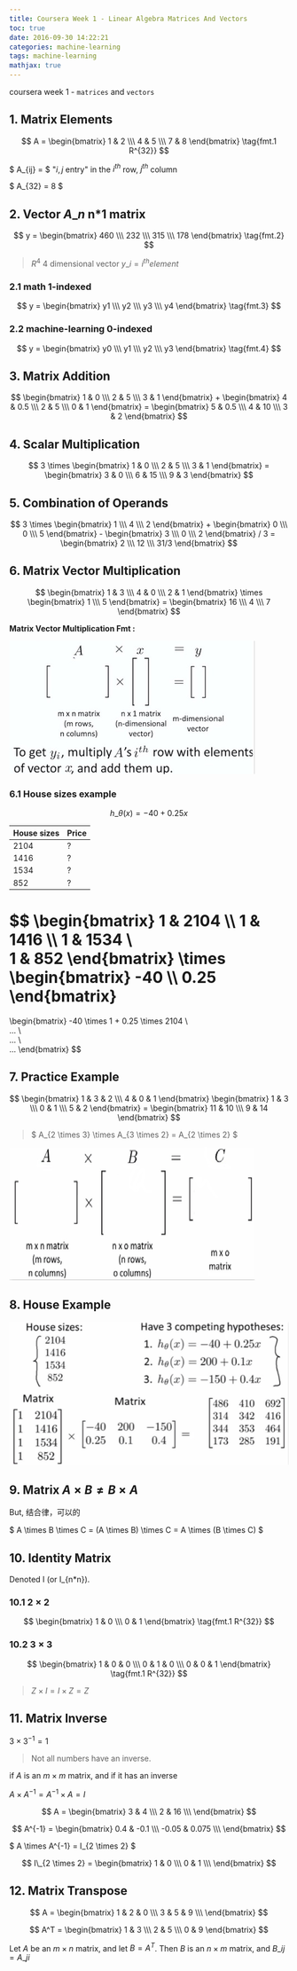```yaml
---
title: Coursera Week 1 - Linear Algebra Matrices And Vectors
toc: true
date: 2016-09-30 14:22:21
categories: machine-learning
tags: machine-learning
mathjax: true
---
```


<script type="text/x-mathjax-config">
  MathJax.Hub.Config({
    extensions: ["tex2jax.js"],
    jax: ["input/TeX"],
    tex2jax: {
      inlineMath: [ ['$','$'], ['\\(','\\)'] ],
      displayMath: [ ['$$','$$']],
      processEscapes: true
    }
  });
</script>
<script type="text/javascript" src="https://cdn.mathjax.org/mathjax/latest/MathJax.js?config=TeX-AMS_HTML,http://myserver.com/MathJax/config/local/local.js">
</script>

coursera week 1 - `matrices` and `vectors`

<!-- more -->

## 1. Matrix Elements

$$ 
A =   
\begin{bmatrix}
   1 & 2 \\\
   4 & 5 \\\
   7 & 8
  \end{bmatrix} \tag{fmt.1  R^{32}}
$$

$ A\_{ij} = $ "$i, j$ entry"  in the $i^{th}$ row, $j^{th}$ column

$ A\_{32} = 8 $

## 2. Vector $A\_n$ n*1 matrix

$$
y =   
\begin{bmatrix}
   460 \\\
   232 \\\
   315 \\\
   178
  \end{bmatrix} \tag{fmt.2}
$$

> $R^4$ 4 dimensional vector
> $y\_i = i^{th} element$

### 2.1 math 1-indexed

$$
y =   
\begin{bmatrix}
   y1 \\\
   y2 \\\
   y3 \\\
   y4
  \end{bmatrix} \tag{fmt.3}
$$

### 2.2 machine-learning 0-indexed

$$
y =   
\begin{bmatrix}
   y0 \\\
   y1 \\\
   y2 \\\
   y3
  \end{bmatrix} \tag{fmt.4}
$$

## 3. Matrix Addition

$$ \begin{bmatrix} 1 & 0 \\\ 2 & 5 \\\ 3 & 1 \end{bmatrix} + \begin{bmatrix} 4 & 0.5 \\\ 2 & 5 \\\ 0 & 1 \end{bmatrix} = 
\begin{bmatrix}
   5 & 0.5 \\\
   4 & 10 \\\
   3 & 2
 \end{bmatrix} $$

## 4. Scalar Multiplication

$$ 3 \times \begin{bmatrix} 1 & 0 \\\ 2 & 5 \\\ 3 & 1 \end{bmatrix} 
= \begin{bmatrix}
   3 & 0 \\\
   6 & 15 \\\
   9 & 3
 \end{bmatrix}
$$

## 5. Combination of Operands

$$ 3 \times
\begin{bmatrix} 
1 \\\ 
4 \\\ 
2 
\end{bmatrix} 
+
\begin{bmatrix} 
0 \\\ 
0 \\\ 
5 
\end{bmatrix} -
\begin{bmatrix}
   3 \\\
   0 \\\
   2
 \end{bmatrix} / 3 = 
\begin{bmatrix} 
2 \\\ 
12 \\\ 
31/3
\end{bmatrix} 
$$

## 6. Matrix Vector Multiplication

$$
\begin{bmatrix} 
1 & 3 \\\ 
4 & 0 \\\ 
2 & 1
\end{bmatrix} 
\times
\begin{bmatrix} 
1 \\\ 
5 
\end{bmatrix} = 
\begin{bmatrix} 
16 \\\ 
4 \\\ 
7
\end{bmatrix} 
$$

**Matrix Vector Multiplication Fmt :**

![Matrix Vector][1]

### 6.1 House sizes example

$$
h\_{\theta}  (x) = -40 + 0.25 x
$$

House sizes | Price
------- | -------
2104 | ?
1416 | ?
1534 | ?
852 | ?

$$ \begin{bmatrix} 
1 & 2104 \\\ 
1 & 1416 \\\ 
1 & 1534 \\\
1 & 852
\end{bmatrix} \times
\begin{bmatrix} 
-40 \\\ 
0.25
\end{bmatrix}
=
\begin{bmatrix} 
-40 \times 1 + 0.25 \times 2104 \\\
... \\\
... \\\
...
\end{bmatrix} 
$$

## 7. Practice Example

$$ \begin{bmatrix} 
1 & 3 & 2 \\\ 
4 & 0 & 1 
\end{bmatrix}
\begin{bmatrix} 
1 & 3 \\\ 
0 & 1 \\\ 
5 & 2 
\end{bmatrix} = 
\begin{bmatrix}
   11 & 10 \\\
   9 & 14
 \end{bmatrix} $$

> $ A\_{2 \times 3} \times A\_{3 \times 2} = A\_{2 \times 2} $
 
![Matrix][2]
 
## 8. House Example

![Matrix][3]

## 9. Matrix $A \times B \neq B \times A$

But, 结合律，可以的

$ A \times B \times C = (A \times B) \times C = A \times (B \times C) $

## 10. Identity Matrix

Denoted I (or I\_{n*n}).

### 10.1 $2 \times 2$

$$  
\begin{bmatrix}
   1 & 0 \\\
   0 & 1
  \end{bmatrix} \tag{fmt.1  R^{32}}
$$

### 10.2 $3 \times 3$

$$  
\begin{bmatrix}
   1 & 0 & 0 \\\
   0 & 1 & 0 \\\
   0 & 0 & 1
  \end{bmatrix} \tag{fmt.1  R^{32}}
$$

> $Z \times I = I \times Z = Z$

## 11. Matrix Inverse

$3 \times 3^{-1} = 1$

> Not all numbers have an inverse.

if $A$ is an $m \times m$ matrix, and if it has an inverse

$A \times A^{-1} = A^{-1} \times A = I$
 
$$
A =
\begin{bmatrix}
   3 & 4 \\\
   2 & 16 \\\
  \end{bmatrix}
$$

$$
A^{-1} =
\begin{bmatrix}
   0.4 & -0.1 \\\
   -0.05 & 0.075 \\\
  \end{bmatrix}
$$

$ A \times A^{-1} = I\_{2 \times 2} $

$$
I\_{2 \times 2} =
\begin{bmatrix}
   1 & 0 \\\
   0 & 1 \\\
  \end{bmatrix}
$$

## 12. Matrix Transpose

$$
A =
\begin{bmatrix}
   1 & 2 & 0 \\\
   3 & 5 & 9 \\\
  \end{bmatrix}
$$

$$
A^T =
\begin{bmatrix}
   1 & 3 \\\
   2 & 5 \\\
   0 & 9
  \end{bmatrix}
$$

Let $A$ be an $m \times n$ matrix, and let $B = A^T$.
Then $B$ is an $n \times m$ matrix, and $B\_{ij} = A\_{ji}$

[1]: /images/ml/coursera/ml-ng-w1-03-1.png
[2]: /images/ml/coursera/ml-ng-w1-03-2.png
[3]: /images/ml/coursera/ml-ng-w1-03-3.png
